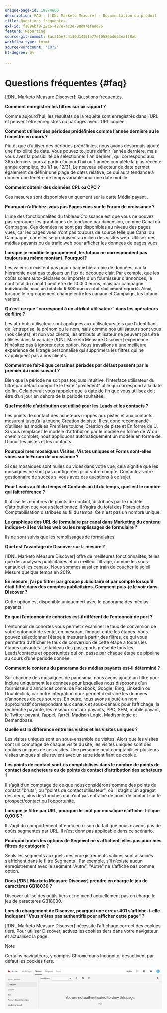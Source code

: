 ```yaml
---
unique-page-id: 18874660
description: FAQ - [!DNL Marketo Measure] - Documentation du produit
title: Questions fréquentes
exl-id: f1896bf8-2216-427e-ac3e-98d87efede76
feature: Reporting
source-git-commit: 8ac315e7c4110d14811e77ef0586bd663ea1f8ab
workflow-type: tm+mt
source-wordcount: '1072'
ht-degree: 0%

---
```


# Questions fréquentes {#faq}

[!DNL Marketo Measure Discover]: Questions fréquentes.

**Comment enregistrer les filtres sur un rapport ?**

Comme aujourd’hui, les résultats de la requête sont enregistrés dans l’URL et peuvent être enregistrés ou partagés avec l’URL copiée.

**Comment utiliser des périodes prédéfinies comme l’année dernière ou le trimestre en cours ?**

Plutôt que d’utiliser des périodes prédéfinies, nous avons désormais ajouté une flexibilité de date. Vous pouvez toujours définir l’année dernière, mais vous avez la possibilité de sélectionner 1 an dernier , qui correspond aux 365 derniers jours à partir d’aujourd’hui ou 1 année complète la plus récente année complète, du 1/1 au 12/31. Le nouveau sélecteur de date permet également de définir une plage de dates relative, ce qui aura tendance à donner une fenêtre de temps variable pour une date mobile.

**Comment obtenir des données CPL ou CPC ?**

Ces mesures sont disponibles uniquement sur la carte Média payant .

**Pourquoi n’affichez-vous pas Pages vues sur le Forum de croissance ?**

L’une des fonctionnalités du tableau Croissance est que vous ne pouvez pas regrouper les graphiques de tendance par dimension, comme Canal ou Campagne. Ces données ne sont pas disponibles au niveau des pages vues, car les pages vues n’ont pas toujours de source telle que Canal ou Campagne, car elles se produisent au milieu des visites web. Utilisez des médias payants ou du trafic web pour afficher les données de pages vues.

**Lorsque je modifie le groupement, les totaux ne correspondent pas toujours au même montant. Pourquoi ?**

Les valeurs n’existent pas pour chaque hiérarchie de données, car la hiérarchie n’est pas toujours un flux de découpe clair. Par exemple, que les coûts soient auto-déclarés ou importés d&#39;un fournisseur d&#39;annonces, le coût total du canal 1 peut être de 10 000 euros, mais par campagne individuelle, seul un total de 5 500 euros a été réellement reporté. Ainsi, lorsque le regroupement change entre les canaux et Campaign, les totaux varient.

**Qu’est-ce que &quot;correspond à un attribut utilisateur&quot; dans les opérateurs de filtre ?**

Les attributs utilisateur sont appliqués aux utilisateurs tels que l’identifiant de l’entreprise, le prénom ou le nom, mais comme nos utilisateurs sont vous (nos clients), et non vos clients, les attributs utilisateur ne peuvent pas être utilisés dans la variable [!DNL Marketo Measure Discover] expérience. N&#39;hésitez pas à ignorer cette option. Nous travaillons à une meilleure expérience de filtrage personnalisé qui supprimera les filtres qui ne s’appliquent pas à nos clients.

**Comment se fait-il que certaines périodes par défaut passent par le premier du mois suivant ?**

Bien que la période ne soit pas toujours intuitive, l’interface utilisateur du filtre par défaut comporte le texte &quot;précédent&quot; utile qui correspond à la date de fin. Cela devrait vous rappeler que la date de fin que vous utilisez doit être d’un jour en dehors de la période souhaitée.

**Quel modèle d’attribution est utilisé pour les Leads et les contacts ?**

Les points de contact des acheteurs mappés aux pistes et aux contacts mesurent jusqu’à la touche Création de piste. Il est donc recommandé d’utiliser les modèles Première touche, Création de piste et En forme de U. Si vous remplacez le modèle d’attribution par le modèle en forme de W ou chemin complet, nous appliquons automatiquement un modèle en forme de U pour les pistes et les contacts.

**Pourquoi mes mosaïques Visites, Visites uniques et Forms sont-elles vides sur le Forum de croissance ?**

Si ces mosaïques sont nulles ou vides dans votre vue, cela signifie que les mosaïques ne sont pas configurées pour votre compte. Contactez votre gestionnaire de succès si vous avez des questions à ce sujet.

**Pour Leads au fil du temps et Contacts au fil du temps, quel est le nombre qui fait référence ?**

Il utilise les nombres de points de contact, distribués par le modèle d’attribution que vous sélectionnez. Il s’agira du total des Pistes et des Comptabilisation distribués au fil du temps. Ce n&#39;est pas un nombre unique.

**Le graphique des URL de formulaire par canal dans Marketing du contenu indique-t-il les visites web ou les remplissages de formulaire ?**

Ils ne sont suivis que les remplissages de formulaires.

**Quel est l’avantage de Discover sur la mesure ?**

[!DNL Marketo Measure Discover] offre de meilleures fonctionnalités, telles que des analyses publicitaires et un meilleur filtrage, comme les sous-canaux et les canaux. Nous sommes aussi en train de coucher le soleil Mesure quelque temps en 2019.

**En mesure, j’ai pu filtrer par groupe publicitaire et par compte lorsqu’il était filtré dans des comptes publicitaires. Comment puis-je le voir dans Discover ?**

Cette option est disponible uniquement avec le panorama des médias payants.

**En quoi l’entonnoir de cohortes est-il différent de l’entonnoir de port ?**

L’entonnoir de cohortes vous permet d’examiner le taux de conversion de votre entonnoir de vente, en mesurant l’impact entre les étapes. Vous pouvez sélectionner l’étape à mesurer à partir des filtres, ce qui vous permettra d’afficher le taux de conversion de cette étape à toutes les étapes suivantes. Le tableau des passeports présente tous les Leads/contacts et opportunités qui ont passé par chaque étape de pipeline au cours d’une période donnée.

**Comment le contenu du panorama des médias payants est-il déterminé ?**

Sur chacune des mosaïques de panorama, nous avons ajouté un filtre pour inclure uniquement les données pour lesquelles nous disposons d’un fournisseur d’annonces connu de Facebook, Google, Bing, LinkedIn ou Doubleclick, car notre intégration nous permet d’extraire les données d’annonces de ces sources. En outre, nous avons ajouté un nom approximatif correspondant aux canaux et sous-canaux pour l’affichage, la recherche payante, les réseaux sociaux payants, PPC, SEM, mobile payant, le Twitter payant, l’appel, l’arrêt, Madison Logic, Madisonlogic et Demandbase.

**Quelle est la différence entre les visites et les visites uniques ?**

Les visites uniques sont un sous-ensemble de visites. Alors que les visites sont un comptage de chaque visite du site, les visites uniques sont des cookies uniques de ces visites. Une personne peut comptabiliser plusieurs visites uniques si elle revient avec un autre identifiant de cookie.

**Les points de contact sont-ils comptabilisés dans le nombre de points de contact des acheteurs ou de points de contact d’attribution des acheteurs ?**

Il s’agit d’un comptage de ce que nous considérons comme des points de contact &quot;bruts&quot;, ou &quot;points de contact utilisateur&quot;, où il s’agit d’un agrégat des deux, plus des touches qui n’ont pas entraîné de point de contact sur le prospect/contact ou l’opportunité.

**Lorsque je filtre par URL, pourquoi le coût par mosaïque n’affiche-t-il que 0,00 $ ?**

Il s’agit du comportement attendu en raison du fait que nous n’avons pas de coûts segmentés par URL. Il n’est donc pas applicable dans ce scénario.

**Pourquoi toutes les options de Segment ne s’affichent-elles pas pour mes filtres de catégorie ?**

Seuls les segments auxquels des enregistrements valides sont associés s’affichent dans le filtre Segments . Par exemple, s’il n’existe aucun enregistrement avec le segment &quot;Autre&quot;, &quot;Autre&quot; ne s’affiche pas comme option.

**Does [!DNL Marketo Measure Discover] prendre en charge le jeu de caractères GB18030 ?**

Discover utilise des outils tiers et ne prend actuellement pas en charge le jeu de caractères GB18030.

**Lors du chargement de Discover, pourquoi une erreur 401 s’affiche-t-elle indiquant &quot;Vous n’êtes pas authentifié pour afficher cette page&quot; ?**

[!DNL Marketo Measure Discover] nécessite l’affichage correct des cookies tiers. Pour utiliser Discover, activez les cookies tiers dans votre navigateur et actualisez la page.

>[!NOTE]
>
>Certains navigateurs, y compris Chrome dans Incognito, désactivent par défaut les cookies tiers.

![](assets/faq-1.png)